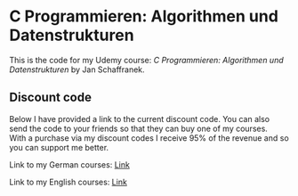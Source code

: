 # C Programmieren: Algorithmen und Datenstrukturen

This is the code for my Udemy course:
*C Programmieren: Algorithmen und Datenstrukturen* by Jan Schaffranek.

## Discount code

Below I have provided a link to the current discount code. You can also send the code to your friends so that they can buy one of my courses.  
With a purchase via my discount codes I receive 95% of the revenue and so you can support me better.

Link to my German courses: [Link](https://github.com/franneck94/YoutubeVideos/blob/main/README.md)

Link to my English courses: [Link](https://github.com/franneck94/YoutubeVideos/blob/main/EnglishCourses.md)
